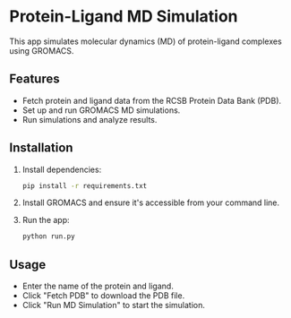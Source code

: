 # Protein-Ligand MD Simulation

This app simulates molecular dynamics (MD) of protein-ligand complexes using GROMACS.

## Features
- Fetch protein and ligand data from the RCSB Protein Data Bank (PDB).
- Set up and run GROMACS MD simulations.
- Run simulations and analyze results.

## Installation

1. Install dependencies:
    ```bash
    pip install -r requirements.txt
    ```

2. Install GROMACS and ensure it's accessible from your command line.

3. Run the app:
    ```bash
    python run.py
    ```

## Usage
- Enter the name of the protein and ligand.
- Click "Fetch PDB" to download the PDB file.
- Click "Run MD Simulation" to start the simulation.
